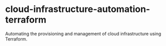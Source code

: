 # cloud-infrastructure-automation-terraform
Automating the provisioning and management of cloud infrastructure using Terraform.

